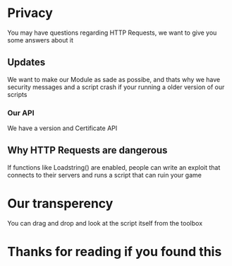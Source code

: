 # Privacy
You may have questions regarding HTTP Requests, we want to give you some answers about it

## Updates
We want to make our Module as sade as possibe, and thats why we have security messages and a script crash if your running a older version of our scripts

### Our API
We have a version and Certificate API

## Why HTTP Requests are dangerous
If functions like Loadstring() are enabled, people can write an exploit that connects to their servers and runs a script that can ruin your game

# Our transperency
You can drag and drop and look at the script itself from the toolbox

# Thanks for reading if you found this
